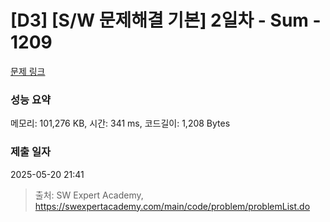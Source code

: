 # [D3] [S/W 문제해결 기본] 2일차 - Sum - 1209 

[문제 링크](https://swexpertacademy.com/main/code/problem/problemDetail.do?contestProbId=AV13_BWKACUCFAYh) 

### 성능 요약

메모리: 101,276 KB, 시간: 341 ms, 코드길이: 1,208 Bytes

### 제출 일자

2025-05-20 21:41



> 출처: SW Expert Academy, https://swexpertacademy.com/main/code/problem/problemList.do
